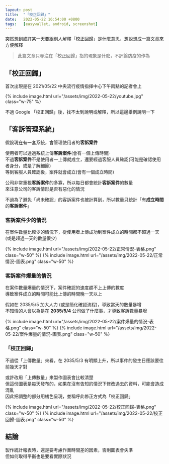 ```yaml
---
layout: post
title:  "「校正回歸」"
date:   2022-05-22 16:54:00 +0800
tags:   [easywallet, android, screenshot]
---
```


突然想到或許某一天要跟別人解釋「校正回歸」是什麼意思，想說想成一篇文章來方便解釋  

> 此篇文章只專注在「校正回歸」指的現象是什麼，不評論防疫的作為

<!--more-->

## 「校正回歸」

首次出現是在 2021/05/22 中央流行疫情指揮中心下午兩點的記者會上

{% include image.html url="/assets/img/2022-05-22/youtube.jpg" class="w-75" %}

不過 Google 「校正回歸」後，找不太到說明或解釋，所以這邊舉例說明一下

## 「客訴管理系統」

假設現在有一套系統，會管理使用者的**客訴案件**  

使用者可以透過系統上傳**客訴案件**(會有一個上傳時間)  
不過**客訴案件**不是使用者一上傳就成立，還要經過客服人員確認(可能是確認使用者身分，或是了解細節)  
等到客服人員確認後，案件就會成立(會有一個成立時間)  

公司非常重視**客訴案件**的多寡，所以每日都會統計**客訴案件**的數量  
來注意公司的客訴情形是否有惡化的情況  

不過為了避免「尚未確認」的客訴案件也被計算到，所以數量只統計「有**成立時間**的**客訴案件**」

### 客訴案件少的情況

在案件數量比較少的情況下，從使用者上傳成功到案件成立的時間都不超過一天  
(或是超過一天的數量很少)

{% include image.html url="/assets/img/2022-05-22/正常情況-表格.png" class="w-50" %}
{% include image.html url="/assets/img/2022-05-22/正常情況-圖表.png" class="w-50" %}

### 客訴案件爆量的情況

在案件數量爆量的情況下，案件確認的速度趕不上上傳的數度  
導致案件成立的時間可能比上傳的時間晚一天以上  

假如在 2035/5/5 加大人力 (或是簡化確認流程)，導致當天的數量暴增  
不知情的人會以為是在 **2035/5/4** 公司做了什麼事，才導致客訴數量暴增

{% include image.html url="/assets/img/2022-05-22/案件爆量的情況-表格.png" class="w-50" %}
{% include image.html url="/assets/img/2022-05-22/案件爆量的情況-圖表.png" class="w-50" %}

### 「校正回歸」

不過從「上傳數量」來看，在 2035/5/3 有明顯上升，所以事件的發生日應該要往前幾天才對  

或許改用「上傳數量」來製作圖表會比較清楚  
但這份圖表是每天發布的，如果在沒有告知的情況下修改過去的資料，可能會造成混亂  
因此把調整的部分用橘色呈現，並稱呼此修正方式為「校正回歸」

{% include image.html url="/assets/img/2022-05-22/校正回歸-表格.png" class="w-50" %}
{% include image.html url="/assets/img/2022-05-22/校正回歸-圖表.png" class="w-50" %}

## 結論

製作統計報表時，還是要考慮作業時間差的因素，否則圖表會失準  
但如何取得平衡也是要看實際狀況
